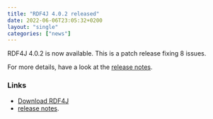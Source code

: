 ```yaml
---
title: "RDF4J 4.0.2 released"
date: 2022-06-06T23:05:32+0200
layout: "single"
categories: ["news"]
---
```

RDF4J 4.0.2 is now available. This is a patch release fixing 8 issues.

For more details, have a look at the [release notes](/release-notes/4.0.2).
<!--more-->
### Links

- [Download RDF4J](/download/)
- [release notes](/release-notes/4.0.2).
